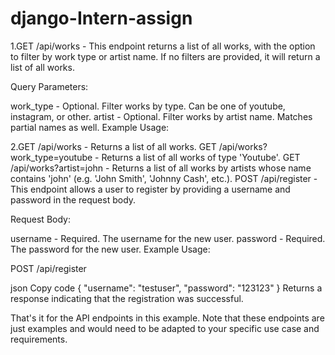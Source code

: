 # django-Intern-assign

1.GET /api/works - This endpoint returns a list of all works, with the option to filter by work type or artist name. If no filters are provided, it will return a list of all works.

Query Parameters:

work_type - Optional. Filter works by type. Can be one of youtube, instagram, or other.
artist - Optional. Filter works by artist name. Matches partial names as well.
Example Usage:

2.GET /api/works - Returns a list of all works.
GET /api/works?work_type=youtube - Returns a list of all works of type 'Youtube'.
GET /api/works?artist=john - Returns a list of all works by artists whose name contains 'john' (e.g. 'John Smith', 'Johnny Cash', etc.).
POST /api/register - This endpoint allows a user to register by providing a username and password in the request body.

Request Body:

username - Required. The username for the new user.
password - Required. The password for the new user.
Example Usage:

POST /api/register

json
Copy code
{
    "username": "testuser",
    "password": "123123"
}
Returns a response indicating that the registration was successful.

That's it for the API endpoints in this example. Note that these endpoints are just examples and would need to be adapted to your specific use case and requirements.





